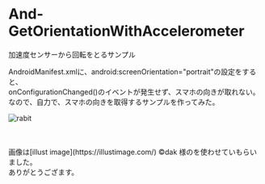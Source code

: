 # And-GetOrientationWithAccelerometer
加速度センサーから回転をとるサンプル

AndroidManifest.xmlに、android:screenOrientation="portrait"の設定をすると、<br/>
onConfigurationChanged()のイベントが発生せず、スマホの向きが取れない。<br/>
なので、自力で、スマホの向きを取得するサンプルを作ってみた。<br/>

![rabit](https://user-images.githubusercontent.com/27885482/218999940-64ae96c2-5878-4244-9771-ae0edd1892f9.png)

<br/>
<br/>
画像は[illust image](https://illustimage.com/) ©dak 様のを使わせていもらいました。<br/>
ありがとうござます。
